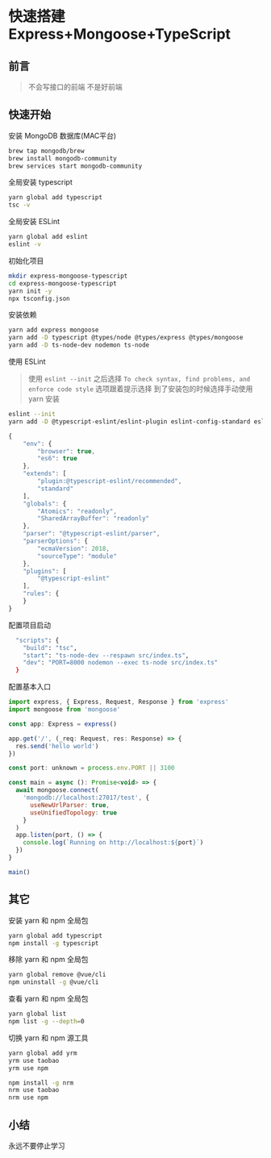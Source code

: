 # 快速搭建 Express+Mongoose+TypeScript

## 前言

>不会写接口的前端 不是好前端

## 快速开始

安装 MongoDB 数据库(MAC平台)

```bash
brew tap mongodb/brew
brew install mongodb-community
brew services start mongodb-community
```

全局安装 typescript

```bash
yarn global add typescript
tsc -v
```

全局安装 ESLint

```bash
yarn global add eslint
eslint -v
```

初始化项目

```bash
mkdir express-mongoose-typescript
cd express-mongoose-typescript
yarn init -y
npx tsconfig.json
```

安装依赖

```bash
yarn add express mongoose
yarn add -D typescript @types/node @types/express @types/mongoose
yarn add -D ts-node-dev nodemon ts-node
```

使用 ESLint
> 使用 `eslint --init` 之后选择 `To check syntax, find problems, and enforce code style` 选项跟着提示选择 到了安装包的时候选择手动使用 yarn 安装

```bash
eslint --init
yarn add -D @typescript-eslint/eslint-plugin eslint-config-standard eslint eslint-plugin-import eslint-plugin-node eslint-plugin-promise eslint-plugin-standard @typescript-eslint/parser
```

```js
{
    "env": {
        "browser": true,
        "es6": true
    },
    "extends": [
        "plugin:@typescript-eslint/recommended",
        "standard"
    ],
    "globals": {
        "Atomics": "readonly",
        "SharedArrayBuffer": "readonly"
    },
    "parser": "@typescript-eslint/parser",
    "parserOptions": {
        "ecmaVersion": 2018,
        "sourceType": "module"
    },
    "plugins": [
        "@typescript-eslint"
    ],
    "rules": {
    }
}
```

配置项目启动

```bash
  "scripts": {
    "build": "tsc",
    "start": "ts-node-dev --respawn src/index.ts",
    "dev": "PORT=8000 nodemon --exec ts-node src/index.ts"
  }
```

配置基本入口

```js
import express, { Express, Request, Response } from 'express'
import mongoose from 'mongoose'

const app: Express = express()

app.get('/', (_req: Request, res: Response) => {
  res.send('hello world')
})

const port: unknown = process.env.PORT || 3100

const main = async (): Promise<void> => {
  await mongoose.connect(
    'mongodb://localhost:27017/test', {
      useNewUrlParser: true,
      useUnifiedTopology: true
    }
  )
  app.listen(port, () => {
    console.log(`Running on http://localhost:${port}`)
  })
}

main()


```

## 其它

安装 yarn 和 npm 全局包

```bash
yarn global add typescript
npm install -g typescript
```

移除 yarn 和 npm 全局包

```bash
yarn global remove @vue/cli
npm uninstall -g @vue/cli
```

查看 yarn 和 npm 全局包

```bash
yarn global list
npm list -g --depth=0
```

切换 yarn 和 npm 源工具

```bash
yarn global add yrm
yrm use taobao
yrm use npm

npm install -g nrm
nrm use taobao
nrm use npm
```

## 小结

永远不要停止学习
